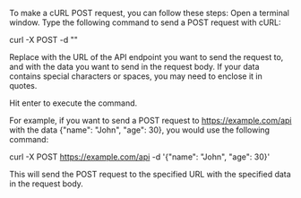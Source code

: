To make a cURL POST request, you can follow these steps:
    Open a terminal window.
    Type the following command to send a POST request with cURL:

curl -X POST <url> -d "<data>"

Replace <url> with the URL of the API endpoint you want to send the request to, and <data> with the data you want to send in the request body. If your data contains special characters or spaces, you may need to enclose it in quotes.

Hit enter to execute the command.

For example, if you want to send a POST request to https://example.com/api with the data {"name": "John", "age": 30}, you would use the following command:

curl -X POST https://example.com/api -d '{"name": "John", "age": 30}'

This will send the POST request to the specified URL with the specified data in the request body.
